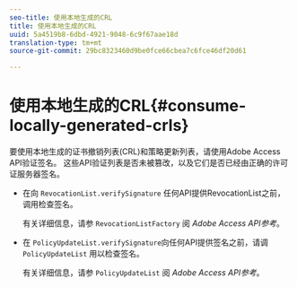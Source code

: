 ```yaml
---
seo-title: 使用本地生成的CRL
title: 使用本地生成的CRL
uuid: 5a4519b8-6dbd-4921-9048-6c9f67aae18d
translation-type: tm+mt
source-git-commit: 29bc8323460d9be0fce66cbea7c6fce46df20d61

---
```



# 使用本地生成的CRL{#consume-locally-generated-crls}

要使用本地生成的证书撤销列表(CRL)和策略更新列表，请使用Adobe Access API验证签名。 这些API验证列表是否未被篡改，以及它们是否已经由正确的许可证服务器签名。

* 在向 `RevocationList.verifySignature` 任何API提供RevocationList之前，调用检查签名。

   有关详细信息，请参 `RevocationListFactory` 阅 *Adobe Access API参考*。

* 在 `PolicyUpdateList.verifySignature`向任何API提供签名之前，请调 `PolicyUpdateList` 用以检查签名。

   有关详细信息，请参 `PolicyUpdateList` 阅 *Adobe Access API参考*。

